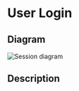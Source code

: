 # User Login

## Diagram 
![Session diagram](http://www.plantuml.com/plantuml/proxy?src=https://raw.githubusercontent.com/adorsys/open-banking-gateway/develop/docs/architecture/diagrams/useCases/1-loginWithFinTech.puml&fmt=svg&vvv=1&sanitize=true)  

## Description
